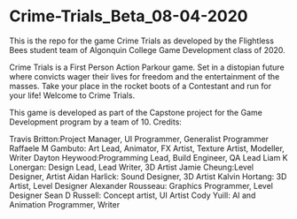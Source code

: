 # Crime-Trials_Beta_08-04-2020
This is the repo for the game Crime Trials as developed by the Flightless Bees student team of Algonquin College Game Development class of 2020.

Crime Trials is a First Person Action Parkour game. Set in a distopian future where convicts wager their lives for freedom and the entertainment of the masses. Take your place in the rocket boots of a Contestant and run for your life! Welcome to Crime Trials. 


This game is developed as part of the Capstone project for the Game Development program by a team of 10.
Credits:

Travis Britton:Project Manager, UI Programmer, Generalist Programmer
Raffaele M Gambuto: Art Lead, Animator, FX Artist, Texture Artist, Modeller, Writer 
Dayton Heywood:Programming Lead, Build Engineer, QA Lead
Liam K Lonergan: Design Lead, Lead Writer, 3D Artist
Jamie Cheung:Level Designer, Artist
Aidan Harlick: Sound Designer, 3D Artist
Kalvin Hortang: 3D Artist, Level Designer
Alexander Rousseau: Graphics Programmer, Level Designer
Sean D Russell: Concept artist, UI Artist
Cody Yuill: AI and Animation Programmer, Writer
